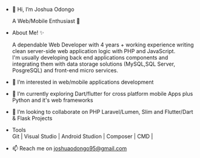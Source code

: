 - 👋 Hi, I’m Joshua Odongo

    A Web/Mobile  Enthusiast 🚀

- About Me! ✨
     
  A dependable Web Developer with 4 years + working experience writing clean server-side web application logic with PHP and JavaScript.                        
  I'm usually developing back end applications components and integrating them with data storage solutions (MySQL,SQL Server, PosgreSQL) and front-end micro services.
     
- 👀 I’m interested in web/mobile applications development 
- 🌱 I’m currently exploring Dart/flutter for cross platform mobile Apps plus Python and it's web frameworks
- 💞️ I’m looking to collaborate on PHP Laravel/Lumen, Slim and Flutter/Dart & Flask Projects
- Tools                                                                                                                                                        
  Git | Visual Studio | Android Studion | Composer | CMD | 
- 📫 Reach me on joshuaodongo95@gmail.com

<!---
joshuaodongo95/joshuaodongo95 is a ✨ special ✨ repository because its `README.md` (this file) appears on your GitHub profile.
You can click the Preview link to take a look at your changes.
--->
